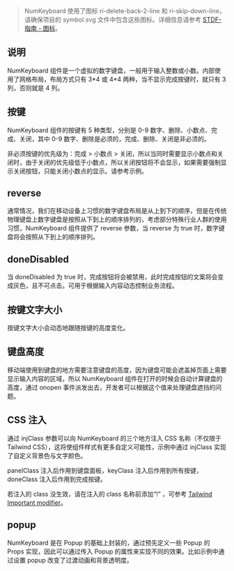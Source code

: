 > NumKeyboard 使用了图标 ri-delete-back-2-line 和 ri-skip-down-line，请确保项目的 symbol.svg 文件中包含这些图标。详细信息请参考 [STDF-指南 - 图标](https://stdf.design/#/guide/icon)。

## 说明

NumKeyboard 组件是一个虚拟的数字键盘，一般用于输入整数或小数。内部使用了网格布局，布局方式只有 3\*4 或 4\*4 两种，当不显示完成按键时，就只有 3 列，否则就是 4 列。

## 按键

NumKeyboard 组件的按键有 5 种类型，分别是 0-9 数字、删除、小数点、完成、关闭，其中 0-9 数字、删除是必须的，完成、删除、关闭是非必须的。

非必须按键的优先级为：完成 > 小数点 > 关闭，所以当同时需要显示小数点和关闭时，由于关闭的优先级低于小数点，所以关闭按钮将不会显示，如果需要强制显示关闭按钮，只能关闭小数点的显示。请参考示例。

## reverse

通常情况，我们在移动设备上习惯的数字键盘布局是从上到下的顺序，但是在传统物理键盘上数字键盘是按照从下到上的顺序排列的，考虑部分特殊行业人群的使用习惯，NumKeyboard 组件提供了 reverse 参数，当 reverse 为 true 时，数字键盘将会按照从下到上的顺序排列。

## doneDisabled

当 doneDisabled 为 true 时，完成按钮将会被禁用，此时完成按钮的文案将会变成灰色，且不可点击。可用于根据输入内容动态控制业务流程。

## 按键文字大小

按键文字大小会动态地跟随按键的高度变化。

## 键盘高度

移动端使用到键盘的地方需要注意键盘的高度，因为键盘可能会遮盖掉页面上需要显示输入内容的区域，所以 NumKeyboard 组件在打开的时候会自动计算键盘的高度，通过 onopen 事件派发出去，开发者可以根据这个值来处理键盘遮挡的问题。

## CSS 注入

通过 injClass 参数可以向 NumKeyboard 的三个地方注入 CSS 名称（不仅限于 Tailwind CSS），这将使组件样式有更多自定义可能性，示例中通过 injClass 实现了自定义背景色与文字颜色。

panelClass 注入后作用到键盘面板，keyClass 注入后作用到所有按键，doneClass 注入后作用到完成按键。

若注入的 class 没生效，请在注入的 class 名称前添加“!” ，可参考 [Tailwind Important modifier](https://tailwindcss.com/docs/configuration#important-modifier)。

## popup

NumKeyboard 是在 Popup 的基础上封装的，通过预先定义一些 Popup 的 Props 实现，因此可以通过传入 Popup 的属性来实现不同的效果。比如示例中通过设置 popup 改变了过渡动画和背景透明度。
